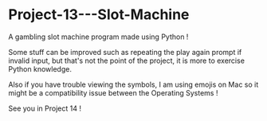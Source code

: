 # Project-13---Slot-Machine
A gambling slot machine program made using Python !

Some stuff can be improved such as repeating the play again prompt if invalid input, but that's not the point of the project, it is more to exercise Python knowledge.

Also if you have trouble viewing the symbols, I am using emojis on Mac so it might be a compatibility issue between the Operating Systems !

See you in Project 14 !
